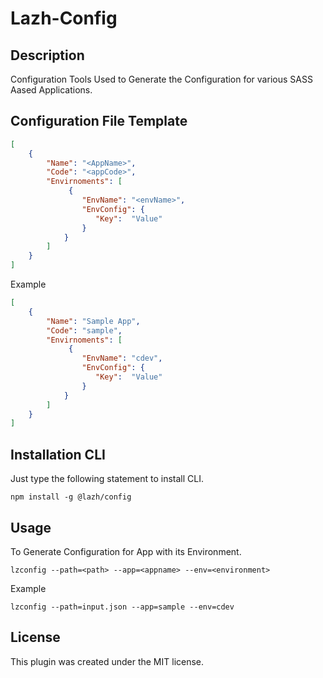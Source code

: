 # Lazh-Config

## Description

Configuration Tools Used to Generate the Configuration for various SASS Aased Applications.

## Configuration File Template

```json
[
    {
        "Name": "<AppName>",
        "Code": "<appCode>",
        "Envirnoments": [
             {
                "EnvName": "<envName>",
                "EnvConfig": {
                   "Key":  "Value"
                }
            }
        ]
    }
]
```

Example 

```json 
[
    {
        "Name": "Sample App",
        "Code": "sample",
        "Envirnoments": [
             {
                "EnvName": "cdev",
                "EnvConfig": {
                   "Key":  "Value"
                }
            }
        ]
    }
]
```

## Installation CLI

Just type the following statement to install CLI.

```node
npm install -g @lazh/config
```

## Usage

To Generate Configuration for App with its Environment.

```node
lzconfig --path=<path> --app=<appname> --env=<environment>
```

Example

```node
lzconfig --path=input.json --app=sample --env=cdev
```


## License

This plugin was created under the MIT license.